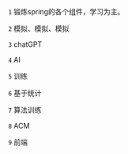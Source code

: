 `1` 锻炼spring的各个组件，学习为主。

`2` 模拟、模拟、模拟

`3` chatGPT

`4` AI
 
`5` 训练

`6` 基于统计

`7` 算法训练

`8` ACM

`9` 前端
